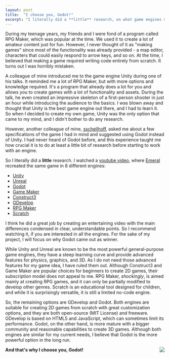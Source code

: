 ```yaml
---
layout: post
title:  "I choose you, Godot!"
excerpt: "I literally did a **little** research, on what game engines might be suitable and came up with a brief summary of my comparison of eight game engines. Ultimately, Godot was the winner for me."
---
```


During my teenage years, my friends and I were fond of a program called RPG Maker, which was popular at the time. We used it to create a lot of amateur content just for fun. However, I never thought of it as "making games" since most of the functionality was already provided - a map editor, characters that could easily respond to arrow keys, and so on.
At the time, I believed that making a game required writing code entirely from scratch. It turns out I was horribly mistaken.

A colleague of mine introduced me to the game engine Unity during one of his talks. It reminded me a lot of RPG Maker, but with more options and knowledge required. It's a program that already does a lot for you and allows you to create games with a lot of functionality and assets. During the talk, he even created an impressive skeleton of a first-person shooter in just an hour while introducing the audience to the basics. I was blown away and thought that Unity is the best game engine out there, and I had to learn it. So when I decided to create my own game, Unity was the only option that came to my mind, and I didn't bother to do any research.

However, another colleague of mine, [sschellhoff](https://github.com/sschellhoff), asked me about a few specifications of the game I had in mind and suggested using Godot instead of Unity. I had never heard of Godot before, and this experience taught me how crucial it is to do at least a little bit of research before starting to work with an engine.

So I literally did a **little** research. I watched a [youtube video](https://www.youtube.com/watch?v=MASAqbRMnaM), where [Emeral](https://www.youtube.com/@emeralgamedev) recreated the same game in 8 different engines: 
- [Unity](https://unity.com/)
- [Unreal](https://www.unrealengine.com/)
- [Godot](https://godotengine.org/)
- [Game Maker](https://gamemaker.io/)
- [Construct3](https://www.construct.net/en)
- [GDevelop](https://gdevelop.io/)
- [RPG Maker](https://www.rpgmakerweb.com/)
- [Scratch](https://scratch.mit.edu/studios/508968)

I think he did a great job by creating an entertaining video with the main differences condensed in clear, understandable points. So I recommend watching it, if you are interested in all the engines. For the sake of my project, I will focus on why Godot came out as winner. 

While Unity and Unreal are known to be the most powerful general-purpose game engines, they have a steep learning curve and provide advanced features for physics, graphics, and 3D. As I do not need those advanced features for my game idea, I have ruled them out. Although Construct3 and Game Maker are popular choices for beginners to create 2D games, their subscription model does not appeal to me. RPG Maker, *shockingly*, is aimed mainly at creating RPG games, and it can only be partially modified to develop other genres. Scratch is an educational tool designed for children, and while it is surprisingly versatile, it is still a limited no-code engine.

So, the remaining options are GDevelop and Godot. Both engines are suitable for creating 2D games from scratch with great customization options, and they are both open-source (MIT License) and freeware. GDevelop is based on HTML5 and JavaScript, which can sometimes limit its performance. Godot, on the other hand, is more mature with a bigger community and reasonable capabilities to create 3D games. Although both engines are similar for my current needs, I believe that Godot is the more powerful option in the long run.

**And that's why I choose you, Godot!**
<img style="float: right;" src="{{site.baseurl}}/assets/images/i-choose-you-godot.png">
